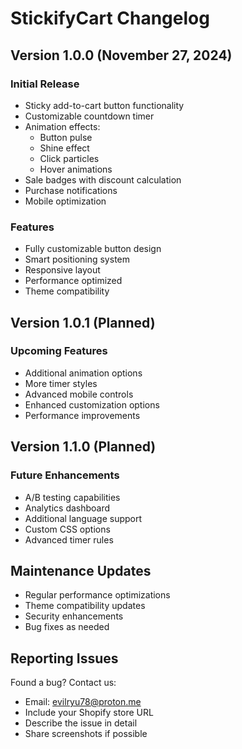 # StickifyCart Changelog

## Version 1.0.0 (November 27, 2024)
### Initial Release
- Sticky add-to-cart button functionality
- Customizable countdown timer
- Animation effects:
  - Button pulse
  - Shine effect
  - Click particles
  - Hover animations
- Sale badges with discount calculation
- Purchase notifications
- Mobile optimization

### Features
- Fully customizable button design
- Smart positioning system
- Responsive layout
- Performance optimized
- Theme compatibility

## Version 1.0.1 (Planned)
### Upcoming Features
- Additional animation options
- More timer styles
- Advanced mobile controls
- Enhanced customization options
- Performance improvements

## Version 1.1.0 (Planned)
### Future Enhancements
- A/B testing capabilities
- Analytics dashboard
- Additional language support
- Custom CSS options
- Advanced timer rules

## Maintenance Updates
- Regular performance optimizations
- Theme compatibility updates
- Security enhancements
- Bug fixes as needed

## Reporting Issues
Found a bug? Contact us:
- Email: evilryu78@proton.me
- Include your Shopify store URL
- Describe the issue in detail
- Share screenshots if possible

